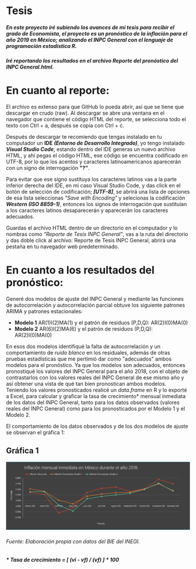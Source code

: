 # Tesis 

##### En este proyecto iré subiendo los avances de mi tesis para recibir el grado de Economista, el proyecto es un pronóstico de la inflación para el año 2019 en México; analizando el INPC General con el lenguaje de programación estadística R. 

##### Iré reportando los resultados en el archivo *Reporte del pronóstico del INPC General.html*.

# En cuanto al reporte:

El archivo es extenso para que GitHub lo pueda abrir, así que se tiene que descargar en crudo (raw). 
Al descargar se abre una ventana en el navegador que contiene el código HTML del reporte, 
se selecciona todo el texto con Ctrl + a, después se copia con Ctrl + c.

Después de descargar te recomiendo que tengas instalado en tu computador un **IDE** ***(Entorno de Desarrollo Integrado)***, 
yo tengo instalado ***Visual Studio Code***; estando dentro del IDE generas un nuevo archivo HTML, y ahí pegas el código HTML,
ese código se encuentra codificado en UTF-8, por lo que los acentos y caracteres latinoamericanos aparecerán con un signo de 
interrogación **"?"**.

Para evitar que ese signo sustituya los caracteres latinos vas a la parte inferior derecha del IDE, en mi caso
Visual Studio Code, y das click en el botón de selección de codificación; ***[UTF-8]***, se abrirá una lista de opciones
de esa lista seleccionas *"Save with Encoding"* y selecionas la codificación ***Western (ISO 8859-1)***, entonces los 
signos de interrogación que sustituían a los caracteres latinos desaparecerán y aparecerán los caracteres adecuados.

Guardas el archivo HTML dentro de un directorio en el computador y lo nombras como *"Reporte de Tesis INPC General"*, vas a la 
ruta del directorio y das doble click al archivo: Reporte de Tesis INPC General, abrirá una pestaña en tu navegador web predeterminado.

# En cuanto a los resultados del pronóstico:

Generé dos modelos de ajuste del INPC General y mediante las funciones de autocorrelación y autocorrelación parcial obtuve los siguiente patrones ARIMA y patrones estacionales:

  * **Modelo 1** AR(1)I(2)MA(1) y el patrón de residuos (P,D,Q): AR(2)I(0)MA(0)
  * **Modelo 2** AR(6)I(2)MA(6) y el patrón de residuos (P,D,Q): AR(2)I(0)MA(0)

En esos dos modelos identifiqué la falta de autocorrelación y un comportamiento de *ruido blanco* en los residuales, además de otras pruebas estadísticas que me pertimió dar como "adecuados" ambos modelos para el pronóstico. Ya que los modelos son adecuados, entonces pronostiqué los valores del INPC General para el año 2018, con el objeto de contrastarlos con los valores reales del INPC General de ese mismo año y así obtener una vista de qué tan bien pronostican ambos modelos. Teniendo los valores pronosticados realicé un *data.frame* en R y lo exporté a Excel, para calcular y graficar la tasa de crecimiento* mensual inmediata de los datos del INPC General, tanto para los datos observados (valores reales del INPC General) como para los pronosticados por el Modelo 1 y el Modelo 2.

El comportamiento de los datos observados y de los dos modelos de ajuste se observan el gráfica 1:
##                                             Gráfica 1
<img src="https://github.com/StefanoSoriano/Tesis/blob/master/imágenes/Inflación%20inmediata%202018.png" alt="drawing"/>

###### Fuente: Elaboración propia con datos del BIE del INEGI.

##### * Tasa de crecimiento = [ (vi - vf) / (vf) ] * 100
